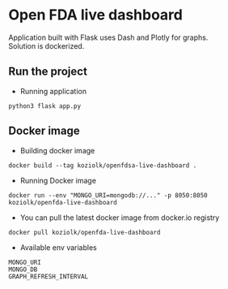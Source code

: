 # Open FDA live dashboard

Application built with Flask uses Dash and Plotly for graphs.  
Solution is dockerized.

## Run the project

* Running application

```
python3 flask app.py
```


## Docker image

* Building docker image
```
docker build --tag koziolk/openfdsa-live-dashboard .
```
* Running Docker image
```
docker run --env "MONGO_URI=mongodb://..." -p 8050:8050 koziolk/openfda-live-dashboard
```
* You can pull the latest docker image from docker.io registry
```
docker pull koziolk/openfda-live-dashboard
```

* Available env variables

```
MONGO_URI
MONGO_DB
GRAPH_REFRESH_INTERVAL
```
